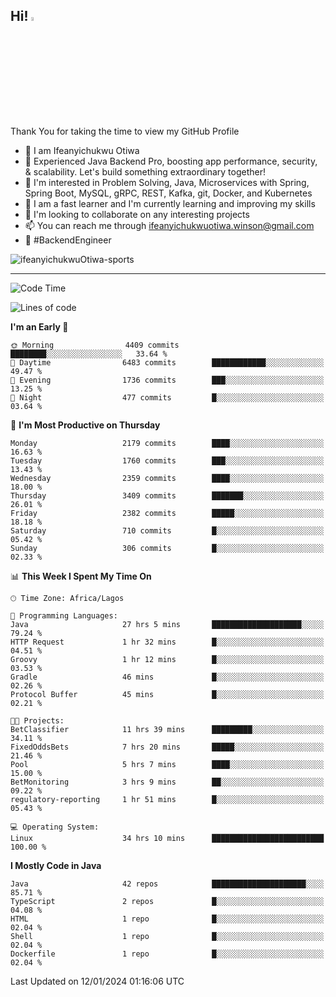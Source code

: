 <!-- BLOG-POST-LIST:START --><!-- BLOG-POST-LIST:END -->

## Hi! <img src="https://media.giphy.com/media/hvRJCLFzcasrR4ia7z/giphy.gif" width="4%"> 

Thank You for taking the time to view my GitHub Profile

- 👋 I am Ifeanyichukwu Otiwa
- 🚀 Experienced Java Backend Pro, boosting app performance, security, & scalability. Let's build something extraordinary together!
- 👀 I'm interested in Problem Solving, Java, Microservices with Spring, Spring Boot, MySQL, gRPC, REST, Kafka, git, Docker, and Kubernetes
- 🌱 I am a fast learner and I'm currently learning and improving my skills
- 💞️ I'm looking to collaborate on any interesting projects
- 📫 You can reach me through ifeanyichukwuotiwa.winson@gmail.com
- 🚀 #BackendEngineer

<p align="left" marginTop="10px"> <img src="https://komarev.com/ghpvc/?username=ifeanyichukwuOtiwa-sports&label=Profile%20views&color=0e75b6&style=for-the-badge" alt="ifeanyichukwuOtiwa-sports" /> </p>

***

<!--START_SECTION:waka-->
![Code Time](http://img.shields.io/badge/Code%20Time-2%2C101%20hrs%2047%20mins-blue)

![Lines of code](https://img.shields.io/badge/From%20Hello%20World%20I%27ve%20Written-4.7%20million%20lines%20of%20code-blue)

**I'm an Early 🐤** 

```text
🌞 Morning                4409 commits        ████████░░░░░░░░░░░░░░░░░   33.64 % 
🌆 Daytime                6483 commits        ████████████░░░░░░░░░░░░░   49.47 % 
🌃 Evening                1736 commits        ███░░░░░░░░░░░░░░░░░░░░░░   13.25 % 
🌙 Night                  477 commits         █░░░░░░░░░░░░░░░░░░░░░░░░   03.64 % 
```
📅 **I'm Most Productive on Thursday** 

```text
Monday                   2179 commits        ████░░░░░░░░░░░░░░░░░░░░░   16.63 % 
Tuesday                  1760 commits        ███░░░░░░░░░░░░░░░░░░░░░░   13.43 % 
Wednesday                2359 commits        ████░░░░░░░░░░░░░░░░░░░░░   18.00 % 
Thursday                 3409 commits        ███████░░░░░░░░░░░░░░░░░░   26.01 % 
Friday                   2382 commits        █████░░░░░░░░░░░░░░░░░░░░   18.18 % 
Saturday                 710 commits         █░░░░░░░░░░░░░░░░░░░░░░░░   05.42 % 
Sunday                   306 commits         █░░░░░░░░░░░░░░░░░░░░░░░░   02.33 % 
```


📊 **This Week I Spent My Time On** 

```text
🕑︎ Time Zone: Africa/Lagos

💬 Programming Languages: 
Java                     27 hrs 5 mins       ████████████████████░░░░░   79.24 % 
HTTP Request             1 hr 32 mins        █░░░░░░░░░░░░░░░░░░░░░░░░   04.51 % 
Groovy                   1 hr 12 mins        █░░░░░░░░░░░░░░░░░░░░░░░░   03.53 % 
Gradle                   46 mins             █░░░░░░░░░░░░░░░░░░░░░░░░   02.26 % 
Protocol Buffer          45 mins             █░░░░░░░░░░░░░░░░░░░░░░░░   02.21 % 

🐱‍💻 Projects: 
BetClassifier            11 hrs 39 mins      █████████░░░░░░░░░░░░░░░░   34.11 % 
FixedOddsBets            7 hrs 20 mins       █████░░░░░░░░░░░░░░░░░░░░   21.46 % 
Pool                     5 hrs 7 mins        ████░░░░░░░░░░░░░░░░░░░░░   15.00 % 
BetMonitoring            3 hrs 9 mins        ██░░░░░░░░░░░░░░░░░░░░░░░   09.22 % 
regulatory-reporting     1 hr 51 mins        █░░░░░░░░░░░░░░░░░░░░░░░░   05.43 % 

💻 Operating System: 
Linux                    34 hrs 10 mins      █████████████████████████   100.00 % 
```

**I Mostly Code in Java** 

```text
Java                     42 repos            █████████████████████░░░░   85.71 % 
TypeScript               2 repos             █░░░░░░░░░░░░░░░░░░░░░░░░   04.08 % 
HTML                     1 repo              █░░░░░░░░░░░░░░░░░░░░░░░░   02.04 % 
Shell                    1 repo              █░░░░░░░░░░░░░░░░░░░░░░░░   02.04 % 
Dockerfile               1 repo              █░░░░░░░░░░░░░░░░░░░░░░░░   02.04 % 
```




 Last Updated on 12/01/2024 01:16:06 UTC
<!--END_SECTION:waka-->

<!--
<p align="center">
![trophy](https://github-profile-trophy.vercel.app/?username=ifeanyichukwuOtiwa-sports&theme=onedark) (https://github.com/ryo-ma/github-profile-trophy)
</p>
-->

<!---
ifeanyi-otiwa/ifeanyi-otiwa is a ✨ special ✨ repository because its `README.md` (this file) appears on your GitHub profile.
You can click the Preview link to take a look at your changes.
--->
